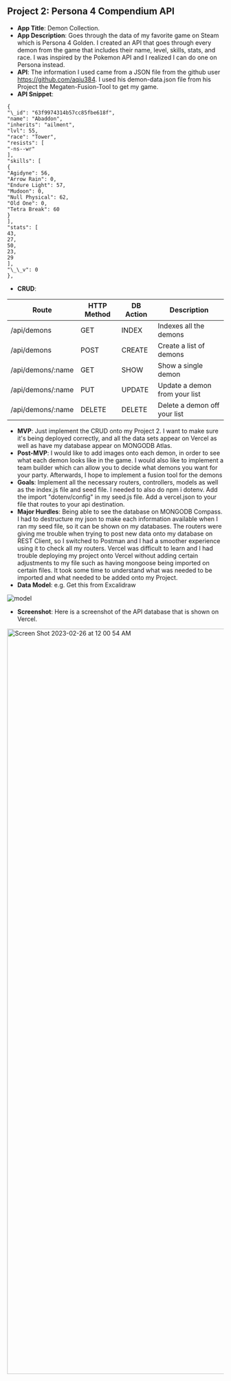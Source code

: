 ## Project 2: Persona 4 Compendium API

- **App Title**: Demon Collection.
- **App Description**: Goes through the data of my favorite game on Steam which is Persona 4 Golden. I created an API that goes through every demon from the game that includes their name, level, skills, stats, and race. I was inspired by the Pokemon API and I realized I can do one on Persona instead.
- **API**: The information I used came from a JSON file from the github user https://github.com/aqiu384. I used his demon-data.json file from his Project the Megaten-Fusion-Tool to get my game.
- **API Snippet**:

```
{
"\_id": "63f9974314b57cc85fbe618f",
"name": "Abaddon",
"inherits": "ailment",
"lvl": 55,
"race": "Tower",
"resists": [
"-ns--wr"
],
"skills": [
{
"Agidyne": 56,
"Arrow Rain": 0,
"Endure Light": 57,
"Mudoon": 0,
"Null Physical": 62,
"Old One": 0,
"Tetra Break": 60
}
],
"stats": [
43,
27,
50,
23,
29
],
"\_\_v": 0
},
```

- **CRUD**: 

| Route  |  HTTP Method | DB Action  | Description  |
|---|---|---|---|
| /api/demons  | GET  | INDEX  | Indexes all the demons |
| /api/demons  | POST | CREATE  | Create a list of demons |
| /api/demons/:name  | GET  | SHOW  | Show a single demon |
| /api/demons/:name | PUT  | UPDATE  | Update a demon from your list  |
| /api/demons/:name  | DELETE  | DELETE  | Delete a demon off your list |


- **MVP**: Just implement the CRUD onto my Project 2. I want to make sure it's being deployed correctly, and all the data sets appear on Vercel as well as have my database appear on MONGODB Atlas.
- **Post-MVP**: I would like to add images onto each demon, in order to see what each demon looks like in the game. I would also like to implement a team builder which can allow you to decide what demons you want for your party. Afterwards, I hope to implement a fusion tool for the demons
- **Goals**: Implement all the necessary routers, controllers, models as well as the index.js file and seed file. I needed to also do npm i dotenv. Add the import "dotenv/config" in my seed.js file. Add a vercel.json to your file that routes to your api destination.
- **Major Hurdles**: Being able to see the database on MONGODB Compass. I had to destructure my json to make each information available when I ran my seed file, so it can be shown on my databases. The routers were giving me trouble when trying to post new data onto my database on REST Client, so I switched to Postman and I had a smoother experience using it to check all my routers. Vercel was difficult to learn and I had trouble deploying my project onto Vercel without adding certain adjustments to my file such as having mongoose being imported on certain files. It took some time to understand what was needed to be imported and what needed to be added onto my Project.
- **Data Model**: e.g. Get this from Excalidraw

![model](https://user-images.githubusercontent.com/54910341/221757530-e9152ee4-74f4-4fca-9b06-331bf1f64825.png)

- **Screenshot**: Here is a screenshot of the API database that is shown on Vercel.

<img width="1728" alt="Screen Shot 2023-02-26 at 12 00 54 AM" src="https://user-images.githubusercontent.com/54910341/221757578-d879650b-b2ae-436b-b081-af3c41c66a93.png">
